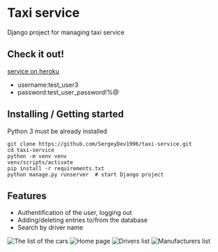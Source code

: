 # Taxi service 

Django project for managing taxi service

## Check it out!
[service on heroku](https://the-taxi-service.herokuapp.com/)

* username:test_user3
* password:test_user_password!%@
## Installing / Getting started

Python 3 must be already installed

```shell
git clone https://github.com/SergeyDev1996/taxi-service.git
cd taxi-service
python -m venv venv
venv/scripts/activate
pip install -r requirements.txt
python manage.py runserver  # start Django project
```

## Features

* Authentification of the user, logging out
* Adding/deleting entries to/from the database
* Search by driver name

![The list of the cars](https://i.ibb.co/hCxSfY7/Screenshot-7.png)
![Home page](https://i.ibb.co/QnNVqBc/Screenshot-8.png)
![Drivers list](https://i.ibb.co/CJGrgd6/Screenshot-9.png)
![Manufacturers list](https://i.ibb.co/3S91pkq/Screenshot-10.png)

